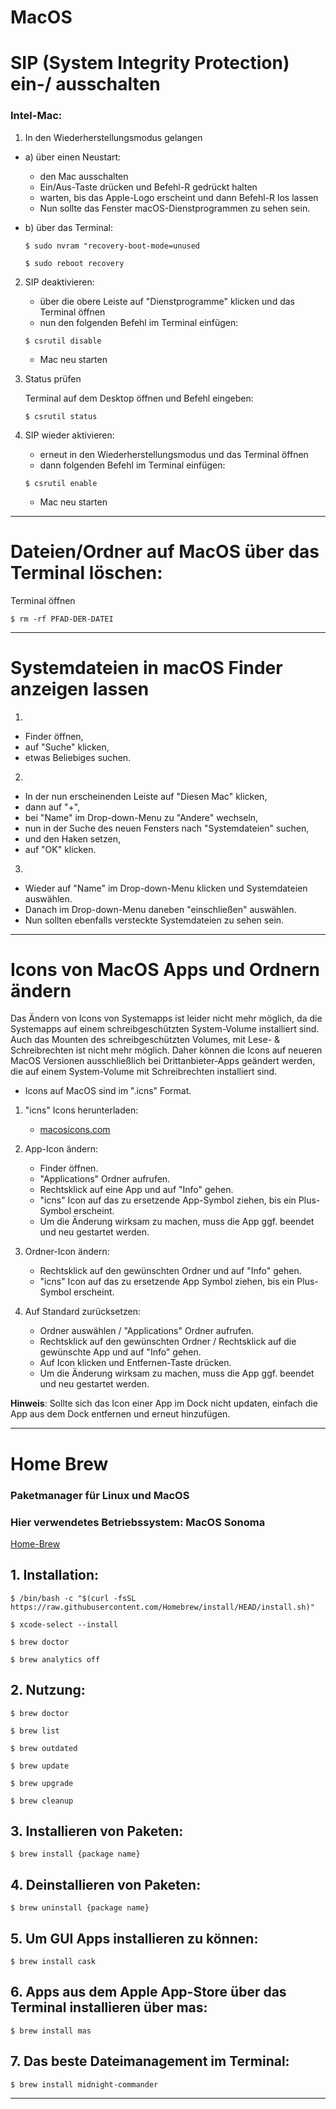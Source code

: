 # MacOS

# SIP (System Integrity Protection) ein-/ ausschalten

### Intel-Mac:


1. In den Wiederherstellungsmodus gelangen

- a) über einen Neustart:
	- den Mac ausschalten
	- Ein/Aus-Taste drücken und Befehl-R gedrückt halten
	- warten, bis das Apple-Logo erscheint und dann Befehl-R los lassen
	- Nun sollte das Fenster macOS-Dienstprogrammen zu sehen sein.


- b) über das Terminal:

	```
	$ sudo nvram "recovery-boot-mode=unused
	```
	```
	$ sudo reboot recovery
	```




2. SIP deaktivieren:

	- über die obere Leiste auf "Dienstprogramme" klicken und das Terminal öffnen
	- nun den folgenden Befehl im Terminal einfügen:

	```
	$ csrutil disable
	```

	- Mac neu starten




3. Status prüfen

	Terminal auf dem Desktop öffnen und Befehl eingeben:

	```
	$ csrutil status
	```



4. SIP wieder aktivieren:

	- erneut in den Wiederherstellungsmodus und das Terminal öffnen
	- dann folgenden Befehl im Terminal einfügen:

	```
	$ csrutil enable
	```

	- Mac neu starten


---------------------------------------------------------------------------------------------


# Dateien/Ordner auf MacOS über das Terminal löschen:

Terminal öffnen

	
	$ rm -rf PFAD-DER-DATEI
	


---------------------------------------------------------------------------------------------


# Systemdateien in macOS Finder anzeigen lassen

1.
- Finder öffnen,
- auf "Suche" klicken,
- etwas Beliebiges suchen.

2.
- In der nun erscheinenden Leiste auf "Diesen Mac" klicken,
- dann auf "+",
- bei "Name" im Drop-down-Menu zu "Andere" wechseln,
- nun in der Suche des neuen Fensters nach "Systemdateien" suchen,
- und den Haken setzen,
- auf "OK" klicken.

3.
- Wieder auf "Name" im Drop-down-Menu klicken und Systemdateien auswählen.
- Danach im Drop-down-Menu daneben "einschließen" auswählen.
- Nun sollten ebenfalls versteckte Systemdateien zu sehen sein.


---------------------------------------------------------------------------------------------


# Icons von MacOS Apps und Ordnern ändern

Das Ändern von Icons von Systemapps ist leider nicht mehr möglich, da  die Systemapps auf einem schreibgeschützten System-Volume installiert sind.
Auch das Mounten des schreibgeschützten Volumes, mit Lese- & Schreibrechten ist nicht mehr möglich.
Daher können die Icons auf neueren MacOS Versionen ausschließlich bei Drittanbieter-Apps geändert werden, die 
auf einem System-Volume mit Schreibrechten installiert sind.


- Icons auf MacOS sind im ".icns" Format.


1. "icns" Icons herunterladen:
	- [macosicons.com](https://macosicons.com)



2. App-Icon ändern:
	- Finder öffnen.
	- "Applications" Ordner aufrufen.
	- Rechtsklick auf eine App und auf "Info" gehen.
	- "icns" Icon auf das zu ersetzende App-Symbol ziehen, bis ein Plus-Symbol erscheint.
	- Um die Änderung wirksam zu machen, muss die App ggf. beendet und neu gestartet werden.



3. Ordner-Icon ändern:
	- Rechtsklick auf den gewünschten Ordner und auf "Info" gehen.
	- "icns" Icon auf das zu ersetzende App Symbol ziehen, bis ein Plus-Symbol erscheint.


4. Auf Standard zurücksetzen:
	- Ordner auswählen / "Applications" Ordner aufrufen.
	- Rechtsklick auf den gewünschten Ordner / Rechtsklick auf die gewünschte App und auf "Info" gehen.
	- Auf Icon klicken und Entfernen-Taste drücken.
	- Um die Änderung wirksam zu machen, muss die App ggf. beendet und neu gestartet werden.


__Hinweis__:
Sollte sich das Icon einer App im Dock nicht updaten, einfach die App aus dem Dock entfernen und erneut hinzufügen.


---------------------------------------------------------------------------------------------


# Home Brew

### Paketmanager für Linux und MacOS
### Hier verwendetes Betriebssystem: MacOS Sonoma


[Home-Brew](https://brew.sh/)


## 1. Installation:
```
$ /bin/bash -c "$(curl -fsSL https://raw.githubusercontent.com/Homebrew/install/HEAD/install.sh)"
```
```
$ xcode-select --install
```
```
$ brew doctor
```
```
$ brew analytics off
```


## 2. Nutzung:
```
$ brew doctor
```
```
$ brew list
```
```
$ brew outdated
```
```
$ brew update
```
```
$ brew upgrade
```
```
$ brew cleanup
```


## 3. Installieren von Paketen:
```
$ brew install {package name}
```


## 4. Deinstallieren von Paketen:
```
$ brew uninstall {package name}
```


## 5. Um GUI Apps installieren zu können:
```
$ brew install cask
```


## 6. Apps aus dem Apple App-Store über das Terminal installieren über mas:
```
$ brew install mas
```


## 7. Das beste Dateimanagement im Terminal:
```
$ brew install midnight-commander
```

---------------------------------------------------------------------------------------------






